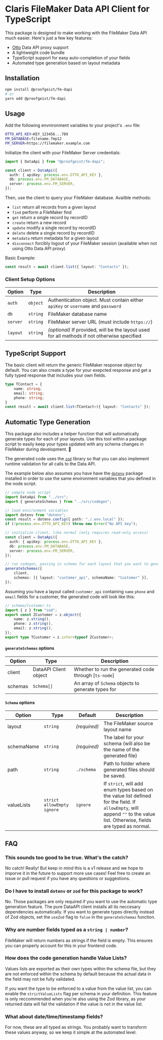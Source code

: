 # Claris FileMaker Data API Client for TypeScript
This package is designed to make working with the FileMaker Data API much easier. Here's just a few key features:
- [Otto](https://ottofms.com/) Data API proxy support
- A lightweight code bundle
- TypeScript support for easy auto-completion of your fields
- Automated type generation based on layout metadata

## Installation

```sh
npm install @proofgeist/fm-dapi
# or
yarn add @proofgeist/fm-dapi
```

## Usage
Add the following envnironment variables to your project's `.env` file:

```sh
OTTO_API_KEY=KEY_123456...789
FM_DATABASE=filename.fmp12
FM_SERVER=https://filemaker.example.com
```

Initialize the client with your FileMaker Server credentials:

```typescript
import { DataApi } from "@proofgeist/fm-dapi";

const client = DataApi({
  auth: { apiKey: process.env.OTTO_API_KEY },
  db: process.env.FM_DATABASE,
  server: process.env.FM_SERVER,
});
```
Then, use the client to query your FileMaker database. Availble methods:
- `list` return all records from a given layout
- `find` perform a FileMaker find
- `get` return a single record by recordID
- `create` return a new record
- `update` modify a single record by recordID
- `delete` delete a single record by recordID
- `metadata` return metadata for a given layout
- `disconnect` forcibly logout of your FileMaker session (available when not using Otto Data API proxy)

Basic Example:
```typescript
const result = await client.list({ layout: "Contacts" });
```
### Client Setup Options
| Option | Type | Description |
| ------ | ---- | ----------- |
| `auth` | `object` | Authentication object. Must contain either `apiKey` or `username` and `password` |
| `db` | `string` | FileMaker database name |
| `server` | `string` | FileMaker server URL (must include `https://`) |
| `layout` | `string` | *(optional)* If provided, will be the layout used for all methods if not otherwise specified |

## TypeScript Support
The basic client will return the generic FileMaker response object by default. You can also create a type for your exepcted response and get a fully typed response that includes your own fields.
```typescript
type TContact = {
    name: string;
    email: string;
    phone: string;
}
const result = await client.list<TContact>({ layout: "Contacts" });
```

## Automatic Type Generation
This package also includes a helper function that will automatically generate types for each of your layouts. Use this tool within a package script to easily keep your types updated with any schema changes in FileMaker during development. 🤯

The generated code uses the [`zod`](https://github.com/colinhacks/zod) library so that you can also implement runtime validation for all calls to the Data API.

The example below also assumes you have have the [`dotenv`](https://github.com/motdotla/dotenv) package installed in order to use the same environment variables that you defined in the node script.

```typescript
// sample node script
import DataApi from "../src";
import { generateSchemas } from "../src/codegen";

// load environment variables
import dotenv from "dotenv";
const result = dotenv.config({ path: "./.env.local" });
if (!process.env.OTTO_API_KEY) throw new Error("No API key");

// initialize client, like normal (only requires read-only access)
const client = DataApi({
  auth: { apiKey: process.env.OTTO_API_KEY },
  db: process.env.FM_DATABASE,
  server: process.env.FM_SERVER,
});

// run codegen, passing in schema for each layout that you want to generate types
generateSchemas({
    client,
    schemas: [{ layout: "customer_api", schemaName: "Customer" }],
});
```
Assuming you have a layout called `customer_api` containing `name` `phone` and `email` fields for a customer, the generated code will look like this:
```typescript
// schema/Customer.ts
import { z } from "zod";
export const ZCustomer = z.object({
    name: z.string(),
    phone: z.string(),
    email: z.string(),
});
export type TCustomer = z.infer<typeof ZCustomer>;
```

#### `generateSchemas` options

| Option | Type | Description |
| ---| --- | --- |
| client | DataAPI Client object | Whether to run the generated code through [`ts-node`]
| schemas | `Schema[]` | An array of `Schema` objects to generate types for |

#### `Schema` options
| Option | Type | Default | Description |
| ---| --- | --- | --- |
| layout | `string` | *(required)* | The FileMaker source layout name |
| schemaName | `string` | *(required)* | The label for your schema (will also be the name of the generated file) |
| path | `string` | `./schema` | Path to folder where generated files should be saved. |
| valueLists | `strict` `allowEmpty` `ignore` | `ignore` | If `strict`, will add enum types based on the value list defined for the field. If `allowEmpty`, will append `""` to the value list. Otherwise, fields are typed as normal. |

## FAQ

### This sounds too good to be true. What's the catch?
No catch! Really! But keep in mind this is a v1 release and we hope to imporve it in the future to support more use cases! Feel free to create an issue or pull request if you have any questions or suggestions.
### Do I have to install `dotenv` or `zod` for this package to work?
No. Those packages are only required if you want to use the automatic type generation feature. The pure DataAPI client installs all its neccesary dependencies automatically. If you want to generate types directly instead of Zod objects, set the `useZod` flag to `false` in the `generateSchemas` function.

### Why are number fields typed as a `string | number`?
FileMaker will return numbers as strings if the field is empty. This ensures you can properly account for this in your frontend code.

### How does the code generation handle Value Lists?
Values lists are exported as their own types within the schema file, but they are not enforced within the schema by default because the actual data in the field may not be fully validated.

If you want the type to be enforced to a value from the value list, you can enable the `strictValueLists` flag per schema in your definition. This feature is only reccommended when you're also using the Zod library, as your returned data will fail the validation if the value is not in the value list.

### What about date/time/timestamp fields?
For now, these are all typed as strings. You probably want to transform these values anyway, so we keep it simple at the automated level.
